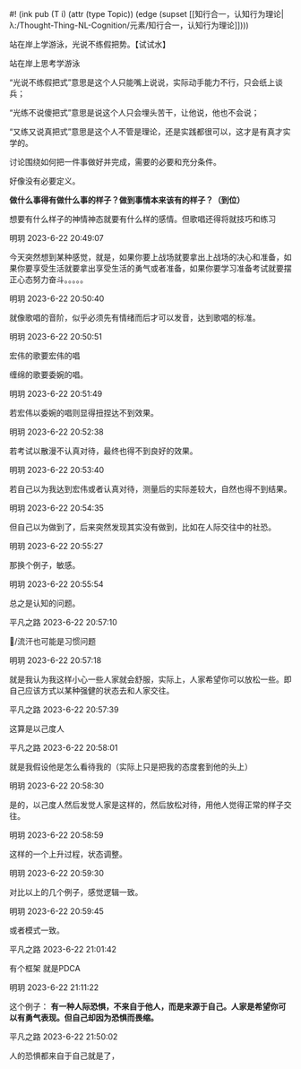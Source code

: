 #! (ink pub (T i) (attr (type Topic)) (edge (supset [[知行合一，认知行为理论|λ:/Thought-Thing-NL-Cognition/元素/知行合一，认知行为理论]])))

站在岸上学游泳，光说不练假把势。【试试水】

站在岸上思考学游泳

“光说不练假把式”意思是这个人只能嘴上说说，实际动手能力不行，只会纸上谈兵；

“光练不说傻把式”意思是说这个人只会埋头苦干，让他说，他也不会说；  

“又练又说真把式”意思是这个人不管是理论，还是实践都很可以，这才是有真才实学的。


讨论围绕如何把一件事做好并完成，需要的必要和充分条件。

好像没有必要定义。

 **做什么事得有做什么事的样子？做到事情本来该有的样子？（到位）** 

想要有什么样子的神情神态就要有什么样的感情。但歌唱还得将就技巧和练习

明玥 2023-6-22 20:49:07

今天突然想到某种感觉，就是，如果你要上战场就要拿出上战场的决心和准备，如果你要享受生活就要拿出享受生活的勇气或者准备，如果你要学习准备考试就要摆正心态努力奋斗。。。。。

明玥 2023-6-22 20:50:40

就像歌唱的音阶，似乎必须先有情绪而后才可以发音，达到歌唱的标准。

明玥 2023-6-22 20:50:51

宏伟的歌要宏伟的唱

缠绵的歌要委婉的唱。

明玥 2023-6-22 20:51:49

若宏伟以委婉的唱则显得扭捏达不到效果。

明玥 2023-6-22 20:52:38

若考试以散漫不认真对待，最终也得不到良好的效果。

明玥 2023-6-22 20:53:40

若自己以为我达到宏伟或者认真对待，测量后的实际差较大，自然也得不到结果。

明玥 2023-6-22 20:54:35

但自己以为做到了，后来突然发现其实没有做到，比如在人际交往中的社恐。

明玥 2023-6-22 20:55:27

那换个例子，敏感。

明玥 2023-6-22 20:55:54

总之是认知的问题。

平凡之路 2023-6-22 20:57:10

/流汗也可能是习惯问题

明玥 2023-6-22 20:57:18

就是我认为我这样小心一些人家就会舒服，实际上，人家希望你可以放松一些。即自己应该方式以某种强健的状态去和人家交往。

平凡之路 2023-6-22 20:57:39

这算是以己度人

平凡之路 2023-6-22 20:58:01

就是我假设他是怎么看待我的（实际上只是把我的态度套到他的头上）

明玥 2023-6-22 20:58:30

是的，以己度人然后发觉人家是这样的，然后放松对待，用他人觉得正常的样子交往。

明玥 2023-6-22 20:58:59

这样的一个上升过程，状态调整。

明玥 2023-6-22 20:59:30

对比以上的几个例子，感觉逻辑一致。

明玥 2023-6-22 20:59:45

或者模式一致。

平凡之路 2023-6-22 21:01:42

有个框架 就是PDCA

明玥 2023-6-22 21:11:22

这个例子： **有一种人际恐惧，不来自于他人，而是来源于自己。人家是希望你可以有勇气表现。但自己却因为恐惧而畏缩。** 

平凡之路 2023-6-22 21:50:02

人的恐惧都来自于自己就是了，